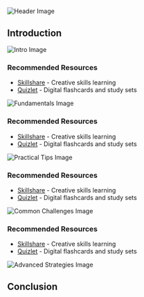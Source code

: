 # 


![Header Image](https://fal.media/files/penguin/dOYtsHpd4TBgfOFrt5-cE.png)

## Introduction


![Intro Image](https://fal.media/files/koala/E6z_je9cGRyILvFY8C_Kr.png)



### Recommended Resources
- [Skillshare](https://www.skillshare.com/) - Creative skills learning
- [Quizlet](https://quizlet.com/) - Digital flashcards and study sets


![Fundamentals Image](https://fal.media/files/zebra/3mX-f9Ux5Q0F1RB6M6G0b.png)



### Recommended Resources
- [Skillshare](https://www.skillshare.com/) - Creative skills learning
- [Quizlet](https://quizlet.com/) - Digital flashcards and study sets


![Practical Tips Image](https://fal.media/files/tiger/nQtV8kA09BLYiZP8Pq8td.png)



### Recommended Resources
- [Skillshare](https://www.skillshare.com/) - Creative skills learning
- [Quizlet](https://quizlet.com/) - Digital flashcards and study sets


![Common Challenges Image](https://fal.media/files/tiger/QMVb0-emoZlkrN5C1wt0V.png)



### Recommended Resources
- [Skillshare](https://www.skillshare.com/) - Creative skills learning
- [Quizlet](https://quizlet.com/) - Digital flashcards and study sets


![Advanced Strategies Image](https://fal.media/files/koala/YGfikhqxD33APLA1QIvJj.png)

## Conclusion


